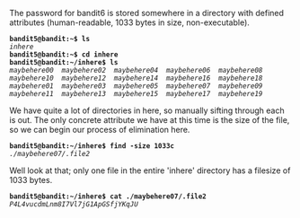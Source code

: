 The password for bandit6 is stored somewhere in a directory with defined attributes (human-readable, 1033 bytes in size, non-executable).

**`bandit5@bandit:~$ ls`**  
*`inhere`*  
**`bandit5@bandit:~$ cd inhere`**  
**`bandit5@bandit:~/inhere$ ls`**  
*`maybehere00  maybehere02  maybehere04  maybehere06  maybehere08  maybehere10  maybehere12  maybehere14  maybehere16  maybehere18 maybehere01  maybehere03  maybehere05  maybehere07  maybehere09  maybehere11  maybehere13  maybehere15  maybehere17  maybehere19`*  

We have quite a lot of directories in here, so manually sifting through each is out. The only concrete attribute we have at this time is the size of the file, so we can begin our process of elimination here.  

**`bandit5@bandit:~/inhere$ find -size 1033c`**  
*`./maybehere07/.file2`*  

Well look at that; only one file in the entire 'inhere' directory has a filesize of 1033 bytes.  

**`bandit5@bandit:~/inhere$ cat ./maybehere07/.file2`**  
*`P4L4vucdmLnm8I7Vl7jG1ApGSfjYKqJU `*  
